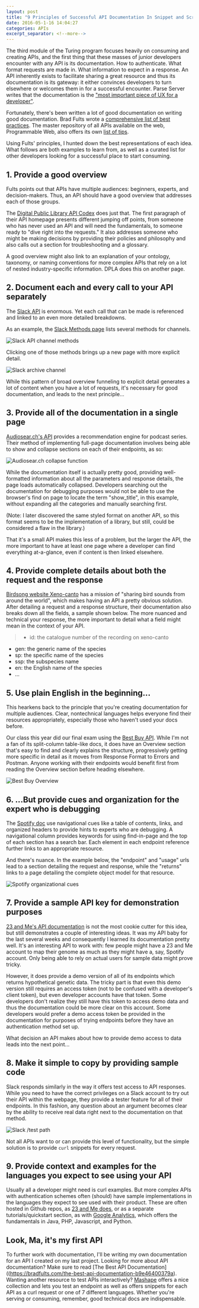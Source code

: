 ```yaml
---
layout: post
title: "9 Principles of Successful API Documentation In Snippet and Screenshot"
date: 2016-05-1-16 14:04:27
categories: APIs
excerpt_separator: <!--more-->
---
```


The third module of the Turing program focuses heavily on consuming and creating APIs, and the first thing that these masses of junior developers encounter with any API is its documentation. How to authenticate. What format requests are made in. What information to expect in a response. An API inherently exists to facilitate sharing a great resource and thus its documentation is its gateway: it either convinces developers to turn elsewhere or welcomes them in for a successful encounter. Parse Server writes that the documentation is the ["most important piece of UX for a developer"](http://blog.parse.com/learn/engineering/designing-great-api-docs/).

<!--more-->

Fortunately, there's been written a lot of good documentation on writing good documentation. Brad Fults wrote a [comprehensive list of best practices](https://bradfults.com/the-best-api-documentation-b9e46400379a#.1jefriryn). The master repository of all APIs available on the web, Programmable Web, also offers its own [list of tips](http://www.programmableweb.com/news/web-api-documentation-best-practices/2010/08/12).

Using Fults' principles, I hunted down the best representations of each idea. What follows are both examples to learn from, as well as a curated list for other developers looking for a successful place to start consuming.

## 1. Provide a good overview
Fults points out that APIs have multiple audiences: beginners, experts, and decision-makers. Thus, an API should have a good overview that addresses each of those groups.

The [Digital Public Library API Codex](http://dp.la/info/developers/codex/) does just that.
The first paragraph of their API homepage presents different jumping off points, from someone who has never used an API and will need the fundamentals, to someone ready to "dive right into the requests." It also addresses someone who might be making decisions by providing their policies and philosophy and also calls out a section for troubleshooting and a glossary.

A good overview might also link to an explanation of your ontology, taxonomy, or naming conventions for more complex APIs that rely on a lot of nested industry-specific information. DPLA does this on another page.

## 2. Document each and every call to your API separately
The [Slack API](https://api.slack.com/methods
) is enormous. Yet each call that can be made is referenced and linked to an even more detailed breakdowns.

As an example, the [Slack Methods page](https://api.slack.com/methods) lists several methods for channels.

![Slack API channel methods](/assets/apis/slack_channels.png)

Clicking one of those methods brings up a new page with more explicit detail.

![Slack archive channel](/assets/apis/slack_channels_archive.png)

While this pattern of broad overview funneling to explicit detail generates a lot of content when you have a lot of requests, it's necessary for good documentation, and leads to the next principle...

## 3. Provide all of the documentation in a single page
[Audiosear.ch's API](https://www.audiosear.ch/developer/) provides a recommendation engine for podcast series. Their method of implementing full-page documentation involves being able to show and collapse sections on each of their endpoints, as so:

![Audiosear.ch collapse function](/assets/apis/audiosearch_collapse.png)

While the documentation itself is actually pretty good, providing well-formatted information about all the parameters and response details, the page loads automatically collapsed. Developers searching out the documentation for debugging purposes would not be able to use the browser's find on page to locate the term "show_title", in this example, without expanding all the categories and manually searching first.

(Note: I later discovered the same styled format on another API, so this format seems to be the implementation of a library, but still, could be considered a flaw in the library.)

That it's a small API makes this less of a problem, but the larger the API, the more important to have at least one page where a developer can find everything at-a-glance, even if content is then linked elsewhere.

## 4. Provide complete details about both the request and the response
[Birdsong website Xeno-canto](http://www.xeno-canto.org/article/153) has a mission of "sharing bird sounds from around the world", which makes having an API a pretty obvious solution. After detailing a request and a response structure, their documentation also breaks down all the fields, a sample shown below. The more nuanced and technical your response, the more important to detail what a field might mean in the context of your API.

> * id: the catalogue number of the recording on xeno-canto
* gen: the generic name of the species
* sp: the specific name of the species
* ssp: the subspecies name
* en: the English name of the species
* ...

## 5. Use plain English in the beginning...
This hearkens back to the principle that you're creating documentation for multiple audiences. Clear, nontechnical languages helps everyone find their resources appropriately, especially those who haven't used your docs before.

Our class this year did our final exam using the [Best Buy API](http://bestbuyapis.github.io/api-documentation/?shell#overview). While I'm not a fan of its split-column table-like docs, it does have an Overview section that's easy to find and clearly explains the structure, progressively getting more specific in detail as it moves from Response Format to Errors and Postman. Anyone working with their endpoints would benefit first from reading the Overview section before heading elsewhere.

![Best Buy Overview](/assets/apis/best_buy_overview.png)

## 6. ...But provide cues and organization for the expert who is debugging
The [Spotify doc](https://developer.spotify.com/web-api/endpoint-reference/
) use navigational cues like a table of contents, links, and organized headers to provide hints to experts who are debugging. A navigational column provides keywords for using find-in-page and the top of each section has a search bar. Each element in each endpoint reference further links to an appropriate resource.

And there's nuance. In the example below, the "endpoint" and "usage" urls lead to a section detailing the request and response, while the "returns" links to a page detailing the complete object model for that resource.

![Spotify organizational cues](/assets/apis/spotify.png)

## 7. Provide a sample API key for demonstration purposes
[23 and Me's API documentation](https://api.23andme.com/docs/reference/
) is not the most cookie cutter for this idea, but still demonstrates a couple of interesting ideas. It was my API baby for the last several weeks and consequently I learned its documentation pretty well. It's an interesting API to work with: few people might have a 23 and Me account to map their genome as much as they might have a, say, Spotify account. Only being able to rely on actual users for sample data might prove tricky.

However, it does provide a demo version of all of its endpoints which returns hypothetical genetic data. The tricky part is that even this demo version still requires an access token (not to be confused with a developer's client token), but even developer accounts have that token. Some developers don't realize they still have this token to access demo data and thus the documentation could be more clear on this account. Some developers would prefer a demo access token be provided in the documentation for purposes of trying endpoints before they have an authentication method set up.

What decision an API makes about how to provide demo access to data leads into the next point...

## 8. Make it simple to copy by providing sample code
Slack responds similarly in the way it offers test access to API responses. While you need to have the correct privileges on a Slack account to try out their API within the webpage, they provide a tester feature for all of their endpoints. In this fashion, any question about an argument becomes clear by the ability to receive real data right next to the documentation on that method.

![Slack /test path](/assets/apis/slack_demo.png)

Not all APIs want to or can provide this level of functionality, but the simple solution is to provide `curl` snippets for every request.

## 9. Provide context and examples for the languages you expect to see using your API

Usually all a developer might need is curl examples. But more complex APIs with authentication schemes often (should) have sample implementations in the languages they expect to see used with their product. These are often hosted in Github repos, as [23 and Me does](https://github.com/23andMe/), or as a separate tutorials/quickstart section, as with [Google Analytics](https://developers.google.com/analytics/devguides/config/mgmt/v3/), which offers the fundamentals in Java, PHP, Javascript, and Python.

## Look, Ma, it's my first API

To further work with documentation, I'll be writing my own documentation for an API I created on my last project. Looking for more about API documentation? Make sure to read [The Best API Documentation]((https://bradfults.com/the-best-api-documentation-b9e46400379a). Wanting another resource to test APIs interactively? [Mashape](https://market.mashape.com/explore) offers a nice collection and lets you test an endpoint as well as offers snippets for each API as a curl request or one of 7 different languages. Whether you're serving or consuming, remember, good technical docs are indispensable.
